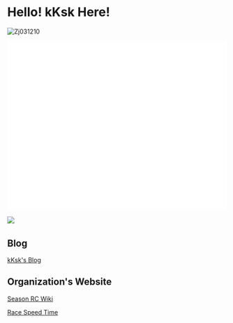# Hello! kKsk Here!

![Zj031210](https://count.getloli.com/get/@Zj031210)

![Metrics](github-metrics.svg)

![](https://github-readme-stats.vercel.app/api?username=Zj031210&show_icons=true&icon_color=0366d6&text_color=24292e&bg_color=ffffff&hide_title=true)

## Blog

<a href="https://kksk-blog.site/" target="_blank">kKsk's Blog</a>

## Organization's Website

<a href="https://shimokitazawa.cn/" target="_blank">Season RC Wiki</a>

<a href="https://racespeedtime.github.io/docs/" target="_blank">Race Speed Time</a>
